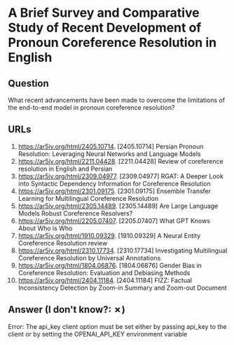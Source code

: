 # A Brief Survey and Comparative Study of Recent Development of Pronoun Coreference Resolution in English

## Question

What recent advancements have been made to overcome the limitations of the end-to-end model in pronoun coreference resolution?

## URLs

1. https://ar5iv.org/html/2405.10714. [2405.10714] Persian Pronoun Resolution: Leveraging Neural Networks and Language Models
2. https://ar5iv.org/html/2211.04428. [2211.04428] Review of coreference resolution in English and Persian
3. https://ar5iv.org/html/2309.04977. [2309.04977] RGAT: A Deeper Look into Syntactic Dependency Information for Coreference Resolution
4. https://ar5iv.org/html/2301.09175. [2301.09175] Ensemble Transfer Learning for Multilingual Coreference Resolution
5. https://ar5iv.org/html/2305.14489. [2305.14489] Are Large Language Models Robust Coreference Resolvers?
6. https://ar5iv.org/html/2205.07407. [2205.07407] What GPT Knows About Who is Who
7. https://ar5iv.org/html/1910.09329. [1910.09329] A Neural Entity Coreference Resolution review
8. https://ar5iv.org/html/2310.17734. [2310.17734] Investigating Multilingual Coreference Resolution by Universal Annotations
9. https://ar5iv.org/html/1804.06876. [1804.06876] Gender Bias in Coreference Resolution: Evaluation and Debiasing Methods
10. https://ar5iv.org/html/2404.11184. [2404.11184] FIZZ: Factual Inconsistency Detection by Zoom-in Summary and Zoom-out Document

## Answer (I don't know?: ✗)

Error: The api_key client option must be set either by passing api_key to the client or by setting the OPENAI_API_KEY environment variable